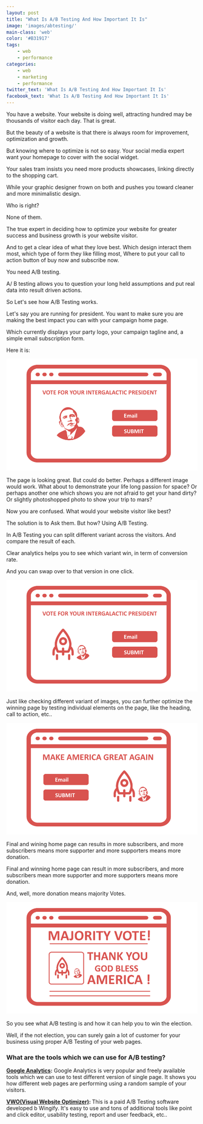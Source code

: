 ```yaml
---
layout: post
title: "What Is A/B Testing And How Important It Is"
image: 'images/abtesting/'
main-class: 'web'
color: '#B31917'
tags:
    - web
    - performance
categories:
    - web
    - marketing
    - performance
twitter_text: 'What Is A/B Testing And How Important It Is'
facebook_text: 'What Is A/B Testing And How Important It Is'
---
```


You have a website. Your website is doing well, attracting hundred may be thousands of visitor each day. That is great.

But the beauty of a website is that there is always room for improvement, optimization and growth.

But knowing where to optimize is not so easy. Your social media expert want your homepage to cover with the social widget.

Your sales tram insists you need more products showcases, linking directly to the shopping cart.

While your graphic designer frown on both and pushes you toward cleaner and more minimalistic design.

Who is right?

None of them. 

The true expert in deciding how to optimize your website for greater success and business growth is your website visitor.

And to get a clear idea of what they love best. Which design interact them most, which type of form they like filling most, Where to put your call to action button of buy now and subscribe now.

You need A/B testing.

A/ B testing allows you to question your long held assumptions and put real data into result driven actions.

So Let's see how A/B Testing works.

Let's say you are running for president.  You want to make sure you are making the best impact you can with your campaign home page.

Which currently displays your party logo, your campaign tagline and, a simple email subscription form.

Here it is:

![](https://raw.githubusercontent.com/abhishekraj007/blog/gh-pages/images/abtesting/ab1.png)

The page is looking great. But could do better. Perhaps a different image would work.
What about to demonstrate your life long passion for space?
Or perhaps another one which shows you are not afraid to get your hand dirty?
Or slightly photoshopped photo to show your trip to mars?

Now you are confused. What would your website visitor like best?

The solution is to Ask them. But how?
Using A/B Testing.  

In A/B Testing you can split different variant across the visitors. And compare the result of each.

Clear analytics helps you to see which variant win, in term of conversion rate.

And you can swap over to that version in one click. 

![](https://raw.githubusercontent.com/abhishekraj007/blog/gh-pages/images/abtesting/ab3.png)

Just like checking different variant of images, you can further optimize the winning page by testing individual elements on the page, like the heading, call to action, etc..

![](https://raw.githubusercontent.com/abhishekraj007/blog/gh-pages/images/abtesting/ab4.png)

Final and wining home page can results in more subscribers, and more subscribers means more supporter and more supporters means more donation.

Final and winning home page can result in more subscribers, and more subscribers mean more supporter and more supporters means more donation.

And, well, more donation means majority Votes.

![](https://raw.githubusercontent.com/abhishekraj007/blog/gh-pages/images/abtesting/ab5.png)

So you see what A/B testing is and how it can help you to win the election. 

Well, if the not election, you can surely gain a lot of customer for your business using proper A/B Testing of your web pages.

### What are the tools which we can use for A/B testing?

<b>[Google Analytics](https://analytics.google.com):</b> Google Analytics is very popular and freely available tools which we can use to test different version of single page. It shows you how different web pages are performing using a random sample of your visitors. 

<b> [VWO(Visual  Website Optimizer)](https://vwo.com): </b> This is a paid A/B Testing software developed b Wingify. It's easy to use and tons of additional tools like point and click editor, usability testing, report and user feedback, etc..
















